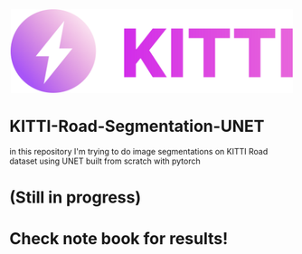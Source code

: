 <div style="text-align:center;margin-bottom:30px">
<img src="./assets/logo.svg" width="500"  />
</div>

# KITTI-Road-Segmentation-UNET

in this repository I'm trying to do image segmentations on KITTI Road dataset using UNET built from scratch with pytorch


# (Still in progress)
# Check note book for results!
